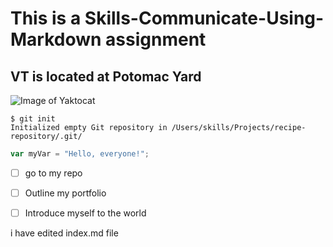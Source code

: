 # This is a Skills-Communicate-Using-Markdown assignment 
## VT is located at Potomac Yard

![Image of Yaktocat](https://octodex.github.com/images/daftpunktocat-thomas.gif)


```
$ git init
Initialized empty Git repository in /Users/skills/Projects/recipe-repository/.git/
```


``` javascript
var myVar = "Hello, everyone!";
```

- [ ] go to my repo
- [ ] Outline my portfolio
- [ ] Introduce myself to the world





i have edited index.md file




